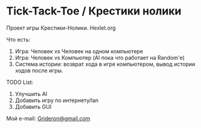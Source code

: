 Tick-Tack-Toe / Крестики нолики
=============

Проект игры Крестики-Нолики. Hexlet.org

Что есть:
1. Игра: Человек vs Человек на одном компьютере
2. Игра: Человек vs Компьютер (AI пока что работает на Random'е)
3. Система истории: возврат хода в игре компьютером, вывод истории ходов после игры.

TODO List:
1. Улучшить AI
2. Добавить игру по интернету/lan
3. Добавить GUI

Мой e-mail: Grideron@gmail.com
